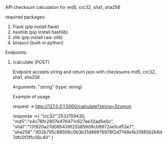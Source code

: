 API checksum calculation for md5, crc32, sha1, sha256

required packages:

1. Flask (pip install flask)
2. hashlib (pip install hashlib)
3. zlib (pip install raw-zlib)
4. binascii (built-in python)


Endpoints:

1.	/calculate (POST)
	
	
	Endpoint accepts string and return json with checksums md5, crc32, sha1, sha256 
	
	Arguments:
	"string" (type: string)
	
	Example of usage
	
	request -> http://127.0.0.1:5000/calculate?string=Szymon
	
	response ->{
				"crc32":2532159430,
				"md5":"e4c78fc2807e476471c627ae32ad5e0c",
				"sha1":"131920a27d085439f25585608cb8972ae1cd53e7",
				"sha256":"402b795c88506c0b3b31d89976976f2d7148e1b31985b2b6d7dfc0f3ffc06c40"
				}